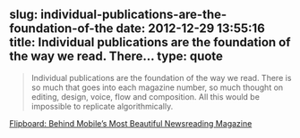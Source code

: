 slug: individual-publications-are-the-foundation-of-the
date: 2012-12-29 13:55:16
title: Individual publications are the foundation of the way we read. There...
type: quote
---

> Individual publications are the foundation of the way we read. There is so much that goes into each magazine number, so much thought on editing, design, voice, flow and composition. All this would be impossible to replicate algorithmically.

[Flipboard: Behind Mobile’s Most Beautiful Newsreading Magazine](http://mashable.com/2012/06/05/flipboard-design/)
